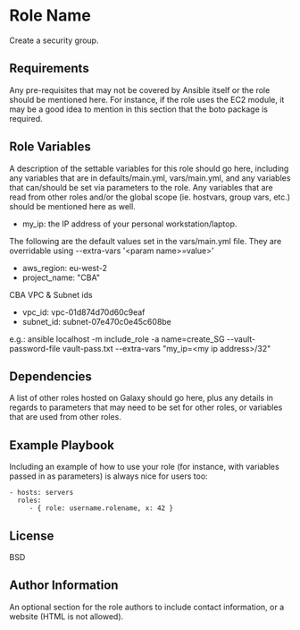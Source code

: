 Role Name
=========

Create a security group. 

Requirements
------------

Any pre-requisites that may not be covered by Ansible itself or the role should be mentioned here. For instance, if the role uses the EC2 module, it may be a good idea to mention in this section that the boto package is required.

Role Variables
--------------

A description of the settable variables for this role should go here, including any variables that are in defaults/main.yml, vars/main.yml, and any variables that can/should be set via parameters to the role. Any variables that are read from other roles and/or the global scope (ie. hostvars, group vars, etc.) should be mentioned here as well.

- my_ip: the IP address of your personal workstation/laptop. 

The following are the default values set in the vars/main.yml file. They are overridable using --extra-vars '\<param name>=value>' 
- aws_region: eu-west-2
- project_name: "CBA"

CBA VPC & Subnet ids
- vpc_id: vpc-01d874d70d60c9eaf
- subnet_id: subnet-07e470c0e45c608be

e.g.: ansible localhost -m include_role -a name=create_SG --vault-password-file vault-pass.txt --extra-vars "my_ip=\<my ip address>/32"


Dependencies
------------

A list of other roles hosted on Galaxy should go here, plus any details in regards to parameters that may need to be set for other roles, or variables that are used from other roles.

Example Playbook
----------------

Including an example of how to use your role (for instance, with variables passed in as parameters) is always nice for users too:

    - hosts: servers
      roles:
         - { role: username.rolename, x: 42 }

License
-------

BSD

Author Information
------------------

An optional section for the role authors to include contact information, or a website (HTML is not allowed).
